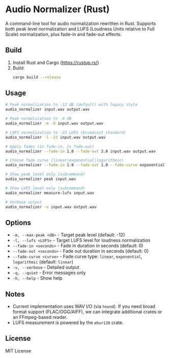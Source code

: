 # Audio Normalizer (Rust)

A command-line tool for audio normalization rewritten in Rust. Supports both peak level normalization and LUFS (Loudness Units relative to Full Scale) normalization, plus fade-in and fade-out effects.

## Build

1. Install Rust and Cargo (https://rustup.rs/)
2. Build:
   ```bash
   cargo build --release
   ```

## Usage

```bash
# Peak normalization to -12 dB (default) with legacy style
audio_normalizer input.wav output.wav

# Peak normalization to -6 dB
audio_normalizer -m -6 input.wav output.wav

# LUFS normalization to -23 LUFS (broadcast standard)
audio_normalizer -l -23 input.wav output.wav

# Apply fades (1s fade-in, 2s fade-out)
audio_normalizer --fade-in 1.0 --fade-out 2.0 input.wav output.wav

# Choose fade curve (linear|exponential|logarithmic)
audio_normalizer --fade-in 1.0 --fade-out 1.0 --fade-curve exponential input.wav output.wav

# Show peak level only (subcommand)
audio_normalizer peak input.wav

# Show LUFS level only (subcommand)
audio_normalizer measure-lufs input.wav

# Verbose output
audio_normalizer -v input.wav output.wav
```

## Options

- `-m, --max-peak <dB>` - Target peak level (default: -12)
- `-l, --lufs <LUFS>` - Target LUFS level for loudness normalization
- `--fade-in <seconds>` - Fade in duration in seconds (default: 0)
- `--fade-out <seconds>` - Fade out duration in seconds (default: 0)
- `--fade-curve <curve>` - Fade curve type: `linear`, `exponential`, `logarithmic` (default: `linear`)
- `-v, --verbose` - Detailed output
- `-q, --quiet` - Error messages only
- `-h, --help` - Show help

## Notes

- Current implementation uses WAV I/O (via `hound`). If you need broad format support (FLAC/OGG/AIFF), we can integrate additional crates or an FFmpeg-based reader.
- LUFS measurement is powered by the `ebur128` crate.

## License

MIT License
